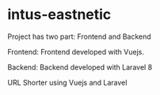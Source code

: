 # intus-eastnetic
Project has two part:
    Frontend and Backend

Frontend:
    Frontend developed with Vuejs.

Backend:
    Backend developed with Laravel 8
    
URL Shorter using Vuejs and Laravel
